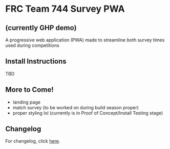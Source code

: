# FRC Team 744 Survey PWA
## (currently GHP demo)
A progressive web application (PWA) made to streamline both survey times used during competitions

## Install Instructions
TBD

## More to Come!
- landing page
- match survey (to be worked on during build season proper)
- proper styling lol (currently is in Proof of Concept/Install Testing stage)

## Changelog
For changelog, click [here](https://github.com/arifire21/744-survey-pwa/blob/main/changelog.md).
